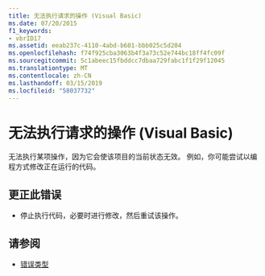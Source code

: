 ```yaml
---
title: 无法执行请求的操作 (Visual Basic)
ms.date: 07/20/2015
f1_keywords:
- vbrID17
ms.assetid: eeab237c-4110-4abd-b601-bbb025c5d204
ms.openlocfilehash: f74f925cba3063b4f3a73c52e744bc18ff4fc09f
ms.sourcegitcommit: 5c1abeec15fbddcc7dbaa729fabc1f1f29f12045
ms.translationtype: MT
ms.contentlocale: zh-CN
ms.lasthandoff: 03/15/2019
ms.locfileid: "58037732"
---
```

# <a name="cant-perform-requested-operation-visual-basic"></a>无法执行请求的操作 (Visual Basic)
无法执行某项操作，因为它会使该项目的当前状态无效。 例如，你可能尝试以编程方式修改正在运行的代码。  
  
## <a name="to-correct-this-error"></a>更正此错误  
  
-   停止执行代码，必要时进行修改，然后重试该操作。  
  
## <a name="see-also"></a>请参阅

- [错误类型](../../visual-basic/programming-guide/language-features/error-types.md)
